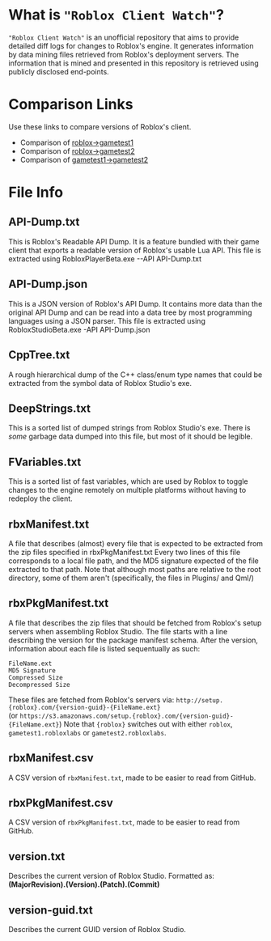 # What is `"Roblox Client Watch"`?
 `"Roblox Client Watch"` is an unofficial repository that aims to provide detailed diff logs for changes to Roblox's engine.
It generates information by data mining files retrieved from Roblox's deployment servers. The information that is mined and presented in this repository is retrieved using publicly disclosed end-points.
 # Comparison Links
 Use these links to compare versions of Roblox's client.
 * Comparison of [roblox->gametest1](https://github.com/CloneTrooper1019/Roblox-Client-Watch/compare/gametest1.robloxlabs#files_bucket)
* Comparison of [roblox->gametest2](https://github.com/CloneTrooper1019/Roblox-Client-Watch/compare/gametest2.robloxlabs#files_bucket)
* Comparison of [gametest1->gametest2](https://github.com/CloneTrooper1019/Roblox-Client-Watch/compare/gametest1.robloxlabs...gametest2.robloxlabs)
 # File Info
 ## API-Dump.txt
This is Roblox's Readable API Dump. It is a feature bundled with their game client that exports a readable version of Roblox's usable Lua API.
 This file is extracted using RobloxPlayerBeta.exe --API API-Dump.txt
 ## API-Dump.json
This is a JSON version of Roblox's API Dump. It contains more data than the original API Dump and can be read into a data tree by most programming languages using a JSON parser.
 This file is extracted using RobloxStudioBeta.exe -API API-Dump.json
 ## CppTree.txt
A rough hierarchical dump of the C++ class/enum type names that could be extracted from the symbol data of Roblox Studio's exe. 
 ## DeepStrings.txt
This is a sorted list of dumped strings from Roblox Studio's exe. There is *some* garbage data dumped into this file, but most of it should be legible.
 ## FVariables.txt
This is a sorted list of fast variables, which are used by Roblox to toggle changes to the engine remotely on multiple platforms without having to redeploy the client.
 ## rbxManifest.txt
A file that describes (almost) every file that is expected to be extracted from the zip files specified in rbxPkgManifest.txt
Every two lines of this file corresponds to a local file path, and the MD5 signature expected of the file extracted to that path.
Note that although most paths are relative to the root directory, some of them aren't (specifically, the files in Plugins/ and Qml/)
 ## rbxPkgManifest.txt
A file that describes the zip files that should be fetched from Roblox's setup servers when assembling Roblox Studio.
The file starts with a line describing the version for the package manifest schema.
After the version, information about each file is listed sequentually as such:
```
FileName.ext
MD5 Signature
Compressed Size
Decompressed Size
```
 These files are fetched from Roblox's servers via:
`http://setup.{roblox}.com/{version-guid}-{FileName.ext}`<br/>
(or `https://s3.amazonaws.com/setup.{roblox}.com/{version-guid}-{FileName.ext}`)
 Note that `{roblox}` switches out with either `roblox`, `gametest1.robloxlabs` or `gametest2.robloxlabs`.
 ## rbxManifest.csv
A CSV version of `rbxManifest.txt`, made to be easier to read from GitHub.
 ## rbxPkgManifest.csv
A CSV version of `rbxPkgManifest.txt`, made to be easier to read from GitHub.
 ## version.txt
Describes the current version of Roblox Studio. Formatted as: **(MajorRevision).(Version).(Patch).(Commit)**
 ## version-guid.txt
Describes the current GUID version of Roblox Studio.